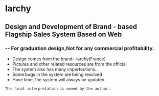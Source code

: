 # larchy
## Design and Development of Brand - based Flagship Sales System Based on Web
### -- For graduation design,Not for any commercial profitability.

- Design comes from the brand--larchy(France)
- Pictures and other related resources are from the official
- The system also has many imperfections...
- Some bugs in the system are being resolved
- Have time,The system will always be updated.

`The final interpretation is owned by the author.`

